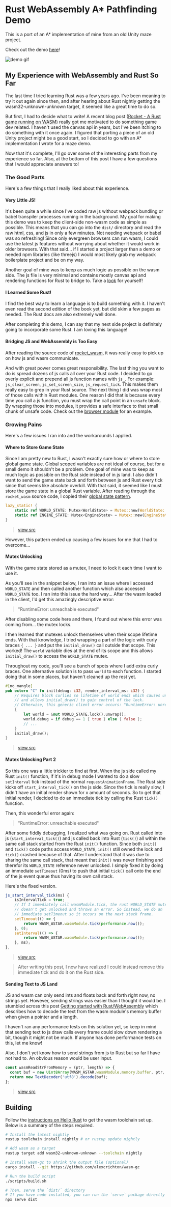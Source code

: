 # Rust WebAssembly A* Pathfinding Demo

This is a port of an A* implementation of mine from an old Unity maze project.

Check out the demo [here](https://jacobdeichert.github.io/wasm-astar/)!

![demo gif](dist/demo.gif)


## My Experience with WebAssembly and Rust So Far

The last time I tried learning Rust was a few years ago. I've been meaning to try it out again since then, and after hearing about Rust nightly getting the wasm32-unknown-unknown target, it seemed like a great time to do so.

But first, I had to decide what to write! A recent blog post ([Rocket - A Rust game running on WASM](https://aochagavia.github.io/blog/rocket---a-rust-game-running-on-wasm/)) really got me motivated to do something game dev related. I haven't used the canvas api in years, but I've been itching to do something with it once again. I figured that porting a piece of an old Unity project might be a good start, so I decided to go with an A* implementation I wrote for a maze demo.

Now that it's complete, I'll go over some of the interesting parts from my experience so far. Also, at the bottom of this post I have a few questions that I would appreciate answers to!



### The Good Parts

Here's a few things that I really liked about this experience.

#### Very Little JS!

It's been quite a while since I've coded raw js without webpack bundling or babel transpiler processes running in the background. My goal for making this demo was to keep the client-side non-wasm code as simple as possible. This means that you can go into the `dist/` directory and read the raw html, css, and js in only a few minutes. Not needing webpack or babel was so refreshing! Since only evergreen browsers can run wasm, I could use the latest js features without worrying about whether it would work in older browsers. With that said... if I started a project larger than a demo or needed npm libraries (like threejs) I would most likely grab my webpack boilerplate project and be on my way.

Another goal of mine was to keep as much logic as possible on the wasm side. The js file is very minimal and contains mostly canvas api and rendering functions for Rust to bridge to. Take a [look](https://github.com/jacobdeichert/wasm-astar/blob/5089f7ec663938c7bdeb178c357e111621ce3551/dist/main.js) for yourself!

#### I Learned Some Rust!

I find the best way to learn a language is to build something with it. I haven't even read the second edition of the book yet, but did skim a few pages as needed. The Rust docs are also extremely well done.

After completing this demo, I can say that my next side project is definitely going to incorporate some Rust. I am loving this language!

#### Bridging JS and WebAssembly is Too Easy

After reading the source code of [rocket_wasm](https://github.com/aochagavia/rocket_wasm), it was really easy to pick up on how js and wasm communicate.

And with great power comes great responsibility. The last thing you want to do is spread dozens of js calls all over your Rust code. I decided to go overly explicit and prepend all js function names with `js_`. For example: `js_clear_screen`, `js_set_screen_size`, `js_request_tick`. This makes them really easy to grep in your Rust source. The next thing I did was wrap most of those calls within Rust modules. One reason I did that is because every time you call a js function, you must wrap the call point in an `unsafe` block. By wrapping those into modules, it provides a safe interface to that small chunk of unsafe code. Check out the [browser module](https://github.com/jacobdeichert/wasm-astar/blob/46b5dbb7d108fe1cb8fdb9cb77ec6c7d583fbca9/src/browser/mod.rs) for an example.



### Growing Pains

Here's a few issues I ran into and the workarounds I applied.

#### Where to Store Game State

Since I am pretty new to Rust, I wasn't exactly sure how or where to store global game state. Global scoped variables are not ideal of course, but for a small demo it shouldn't be a problem. One goal of mine was to keep as much logic as possible on the Rust side instead of in js land. I also didn't want to send the game state back and forth between js and Rust every tick since that seems like absolute overkill. With that said, it seemed like I must store the game state in a global Rust variable. After reading through the `rocket_wasm` source code, I copied their [global state pattern](https://github.com/aochagavia/rocket_wasm/blob/d0ca51beb9c7c351a1f0266206edfd553bf078d3/src/lib.rs#L23-L25).

~~~rust
lazy_static! {
    static ref WORLD_STATE: Mutex<WorldState> = Mutex::new(WorldState::new());
    static ref ENGINE_STATE: Mutex<EngineState> = Mutex::new(EngineState::new());
}
~~~

> [view src](https://github.com/jacobdeichert/wasm-astar/blob/cee849fa6ae54ba187e1a16556ce35ea1698b052/src/lib.rs#L44-L47)

However, this pattern ended up causing a few issues for me that I had to overcome...

#### Mutex Unlocking

With the game state stored as a mutex, I need to lock it each time I want to use it.

As you'll see in the snippet below, I ran into an issue where I accessed `WORLD_STATE` and then called another function which also accessed `WORLD_STATE` too. I ran into this issue the hard way... After the wasm loaded in the client, I'd get this amazingly descriptive error:

> "RuntimeError: unreachable executed"

After disabling some code here and there, I found out where this error was coming from... the mutex locks.

I then learned that mutexes unlock themselves when their scope lifetime ends. With that knowledge, I tried wrapping a part of the logic with curly braces `{ ... }` and put the `initial_draw()` call outside that scope. This worked! The `world` variable dies at the end of its scope and this allows `initial_draw()` to access the `WORLD_STATE` mutex.

Throughout my code, you'll see a bunch of spots where I add extra curly braces. One alternative solution is to pass `world` to each function. I started doing that in some places, but haven't cleaned up the rest yet.

~~~rust
#[no_mangle]
pub extern "C" fn init(debug: i32, render_interval_ms: i32) {
    // Requires block curlies so lifetime of world ends which causes unlock
    // and allows initial_draw() to gain control of the lock.
    // Otherwise, this generic client error occurs: "RuntimeError: unreachable executed"
    {
        let world = &mut WORLD_STATE.lock().unwrap();
        world.debug = if debug == 1 { true } else { false };
        // ...
    }
    initial_draw();
}
~~~

> [view src](https://github.com/jacobdeichert/wasm-astar/blob/cee849fa6ae54ba187e1a16556ce35ea1698b052/src/lib.rs#L56-L77)

#### Mutex Unlocking Part 2

So this one was a little trickier to find at first. When the js side called my Rust `init()` function, if it's in debug mode I wanted to do a slow `setInterval` tick instead of the normal `requestAnimationFrame`. The Rust side kicks off `start_interval_tick()` on the js side. Since the tick is really slow, I didn't have an initial render shown for x amount of seconds. So to get that initial render, I decided to do an immediate tick by calling the Rust `tick()` function.

Then, this wonderful error again:

> "RuntimeError: unreachable executed"

After some fiddly debugging, I realized what was going on. Rust called into js (`start_interval_tick()`) and js called back into Rust (`tick()`) all within the same call stack started from the Rust `init()` function. Since both `init()` and `tick()` code paths access `WORLD_STATE`, `init()` still owned the lock and `tick()` crashed because of that. After I understood that it was due to sharing the same call stack, that meant that `init()` was never finishing and therefor its `WORLD_STATE` reference never unlocked. I simply fixed it by doing an immediate `setTimeout` (0ms) to push that initial `tick()` call onto the end of the js event queue thus having its own call stack.


Here's the fixed version.

~~~js
js_start_interval_tick(ms) {
    isIntervalTick = true;
    // If I immediately call wasmModule.tick, the rust WORLD_STATE mutex
    // doesn't get unlocked and throws an error. So instead, we do an
    // immediate setTimeout so it occurs on the next stack frame.
    setTimeout(() => {
        return WASM_ASTAR.wasmModule.tick(performance.now());
    }, 0);
    setInterval(() => {
        return WASM_ASTAR.wasmModule.tick(performance.now());
    }, ms);
},
~~~

> [view src](https://github.com/jacobdeichert/wasm-astar/blob/cee849fa6ae54ba187e1a16556ce35ea1698b052/dist/main.js#L59-L71)

> After writing this post, I now have realized I could instead remove this immediate tick and do it on the Rust side.

#### Sending Text to JS Land

JS and wasm can only send ints and floats back and forth right now, no strings yet. However, sending strings was easier than I thought it would be. I stumbled across this post [Getting started with Rust/WebAssembly](https://maffydub.wordpress.com/2017/12/02/getting-started-with-rust-webassembly/) which describes how to decode the text from the wasm module's memory buffer when given a pointer and a length.

I haven't ran any performance tests on this solution yet, so keep in mind that sending text to js draw calls every frame could slow down rendering a bit, though it might not be much. If anyone has done performance tests on this, let me know!

Also, I don't yet know how to send strings from js to Rust but so far I have not had to. An obvious reason would be user input.

~~~js
const wasmReadStrFromMemory = (ptr, length) => {
  const buf = new Uint8Array(WASM_ASTAR.wasmModule.memory.buffer, ptr, length);
  return new TextDecoder('utf8').decode(buf);
};
~~~

> [view src](https://github.com/jacobdeichert/wasm-astar/blob/5089f7ec663938c7bdeb178c357e111621ce3551/dist/main.js#L156-L162)









## Building

Follow the [instructions on Hello Rust](https://www.hellorust.com/setup/wasm-target/) to get the wasm toolchain set up. Below is a summary of the steps required.

~~~sh
# Install the latest nightly
rustup toolchain install nightly # or rustup update nightly

# Add wasm as a target
rustup target add wasm32-unknown-unknown --toolchain nightly

# Install wasm-gc to shrink the output file (optional)
cargo install --git https://github.com/alexcrichton/wasm-gc

# Run the build script
./scripts/build.sh

# Then, serve the `dist/` directory
# If you have node installed, you can run the `serve` package directly with npx:
npx serve dist
~~~
